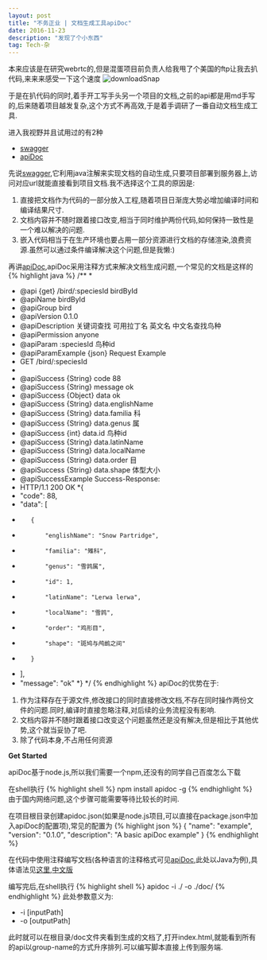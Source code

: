 ```yaml
---
layout: post
title: "不务正业 | 文档生成工具apiDoc"
date: 2016-11-23
description: "发现了个小东西"
tag: Tech-杂
---   
```


本来应该是在研究webrtc的,但是混蛋项目前负责人给我甩了个美国的ftp让我去扒代码,来来来感受一下这个速度
![downloadSnap](//img.edzh.me/cf0164c6524745ffac35d81e0148b216.png)

于是在扒代码的同时,着手开工写手头另一个项目的文档,之前的api都是用md手写的,后来随着项目越发复杂,这个方式不再高效,于是着手调研了一番自动文档生成工具.

进入我视野并且试用过的有2种

* [swagger](http://swagger.io/)
* [apiDoc](http://apidocjs.com)

先说[swagger](http://swagger.io/),它利用java注解来实现文档的自动生成,只要项目部署到服务器上,访问对应url就能直接看到项目文档.我不选择这个工具的原因是:

1. 直接把文档作为代码的一部分放入工程,随着项目日渐庞大势必增加编译时间和编译结果尺寸.
2. 文档内容并不随时跟着接口改变,相当于同时维护两份代码,如何保持一致性是一个难以解决的问题.
3. 嵌入代码相当于在生产环境也要占用一部分资源进行文档的存储渲染,浪费资源.虽然可以通过条件编译解决这个问题,但是我懒:)

再讲[apiDoc](http://apidocjs.com),apiDoc采用注释方式来解决文档生成问题,一个常见的文档是这样的
{% highlight java %}
/**
 *
 * @api {get} /bird/:speciesId birdById
 * @apiName birdById
 * @apiGroup bird
 * @apiVersion 0.1.0
 * @apiDescription 关键词查找 可用拉丁名 英文名 中文名查找鸟种
 * @apiPermission anyone
 * @apiParam :speciesId 鸟种id
 * @apiParamExample {json} Request Example
 *    GET /bird/:speciesId
 *
 * @apiSuccess {String} code 88
 * @apiSuccess {String} message ok
 * @apiSuccess {Object} data ok
 * @apiSuccess {String} data.englishName
 * @apiSuccess {String} data.familia 科
 * @apiSuccess {String} data.genus 属
 * @apiSuccess {int} data.id 鸟种id
 * @apiSuccess {String} data.latinName
 * @apiSuccess {String} data.localName
 * @apiSuccess {String} data.order 目
 * @apiSuccess {String} data.shape 体型大小
 * @apiSuccessExample Success-Response:
 *  HTTP/1.1 200 OK
 *{
 *    "code": 88,
 *    "data": [
 *        {
 *            "englishName": "Snow Partridge",
 *            "familia": "雉科",
 *            "genus": "雪鹑属",
 *            "id": 1,
 *            "latinName": "Lerwa lerwa",
 *            "localName": "雪鹑",
 *            "order": "鸡形目",
 *            "shape": "斑鸠与鸬鹚之间"
 *        }
 *    ],
 *    "message": "ok"
 *}
 */
{% endhighlight %}
apiDoc的优势在于:

1. 作为注释存在于源文件,修改接口的同时直接修改文档,不存在同时操作两份文件的问题.同时,编译时直接忽略注释,对后续的业务流程没有影响.
2. 文档内容并不随时跟着接口改变这个问题虽然还是没有解决,但是相比于其他优势,这个就当妥协了吧.
3. 除了代码本身,不占用任何资源

**Get Started**


apiDoc基于node.js,所以我们需要一个npm,还没有的同学自己百度怎么下载

在shell执行
{% highlight shell %}
npm install apidoc -g
{% endhighlight %}
由于国内网络问题,这个步骤可能需要等待比较长的时间.

在项目根目录创建apidoc.json(如果是node.js项目,可以直接在package.json中加入apiDoc的配置项),常见的配置为
{% highlight json %}
{
  "name": "example",
  "version": "0.1.0",
  "description": "A basic apiDoc example"
}
{% endhighlight %}

在代码中使用注释编写文档(各种语言的注释格式可见[apiDoc](http://apidocjs.com),此处以Java为例),具体语法见[这里](http://apidocjs.com/#params),[中文版](http://blog.csdn.net/soslinken/article/details/50468896)

编写完后,在shell执行
{% highlight shell %}
apidoc -i ./ -o ./doc/
{% endhighlight %}
此处参数意义为:

* -i [inputPath]
* -o [outputPath]

此时就可以在根目录/doc文件夹看到生成的文档了,打开index.html,就能看到所有的api以group-name的方式升序排列.可以编写脚本直接上传到服务端.
